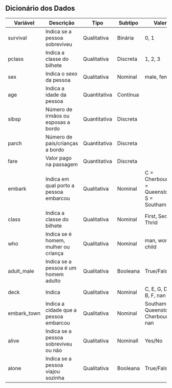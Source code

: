 ## Dicionário dos Dados

| Variável | Descrição | Tipo | Subtipo | Valore |
|----------|-----------|------|---------|--------|
| survival | Indica se a pessoa sobreviveu | Qualitativa | Binária | 0, 1 |
| pclass | Indica a classe do bilhete | Qualitativa | Discreta | 1, 2, 3 |
| sex | Indica o sexo da pessoa | Qualitativa | Nominal | male, female |
| age | Indica a idade da pessoa | Quantitativa | Contínua | |
| sibsp | Número de irmãos ou esposas a bordo | Quantitativa | Discreta ||
| parch | Número de pais/crianças a bordo | Quantitativa | Discreta ||
| fare | Valor pago na passagem| Quantitativa | Discreta ||
| embark | Indica em qual porto a pessoa embarcou | Qualitativa | Nominal | C = Cherbourg, Q = Queenstown, S = Southampton |
|class | Indica a classe do bilhete | Qualitativa | Nominal | First, Second, Thrid|
| who | Indica se é homem, mulher ou criança | Qualitativa | Nominal | man, woman, child|
| adult_male | Indica se a pessoa é um homem adulto | Qualitativa | Booleana | True/False |
| deck | Indica | Qualitativa | Nominal | C, E, G, D, A, B, F, nan |
| embark_town | Indica a cidade que a pessoa embarcou | Qualitativa | Nominal | Southampton, Queenstown, Cherbourg, nan |
| alive | Indica se a pessoa sobreviveu ou não | Qualitativa | Nominall | Yes/No |
| alone | Indica se a pessoa viajou sozinha | Qualitativa | Booleana | True/False |

